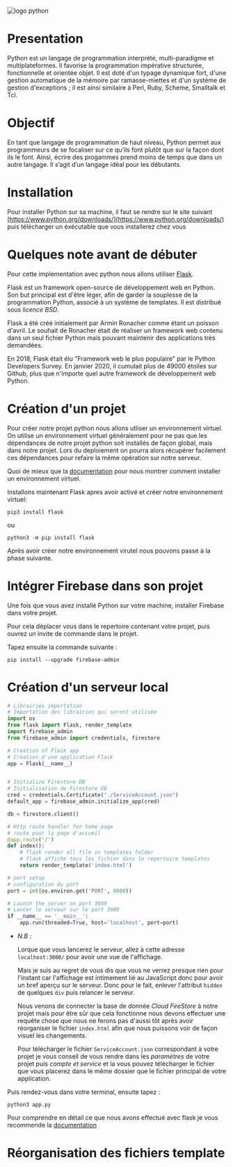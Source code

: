 ![logo python](https://miro.medium.com/max/1400/0*9qrxZ3xKv0dm814Q.png)

# Presentation

Python est un langage de programmation interprété, multi-paradigme et multiplateformes.
Il favorise la programmation impérative structurée, fonctionnelle et orientée objet.
Il est doté d'un typage dynamique fort, d'une gestion automatique de la mémoire par ramasse-miettes et d'un système de gestion d'exceptions ; il est ainsi similaire à Perl, Ruby, Scheme, Smalltalk et Tcl. 

# Objectif

En tant que langage de programmation de haut niveau, Python permet aux programmeurs de se focaliser sur ce qu’ils font plutôt que sur la façon dont ils le font. Ainsi, écrire des progammes prend moins de temps que dans un autre langage. Il s’agit d’un langage idéal pour les débutants.

# Installation

Pour installer Python sur sa machine, il faut se rendre sur le site suivant [https://www.python.org/downloads/](https://www.python.org/downloads/) puis télécharger un éxécutable que vous installerez chez vous

# Quelques note avant de débuter 

Pour cette implementation avec python nous allons utiliser [Flask](https://flask.palletsprojects.com/en/1.1.x/).

Flask est un framework open-source de développement web en Python. Son but principal est d'être léger, afin de garder la souplesse de la programmation Python, associé à un système de templates. Il est distribué sous *licence BSD*. 

Flask a été créé initialement par Armin Ronacher comme étant un poisson d'avril. Le souhait de Ronacher était de réaliser un framework web contenu dans un seul fichier Python mais pouvant maintenir des applications très demandées.

En 2018, Flask était élu "Framework web le plus populaire" par le Python Developers Survey. En janvier 2020, il cumulait plus de 49000 étoiles sur Github, plus que n'importe quel autre framework de développement web Python.

# Création d'un projet

Pour créer notre projet python nous allons utliser un environnement virtuel. On utilise un environnement virtuel généralement pour ne pas que les dépendances de notre projet python soit installés de façon global, mais dans notre projet. Lors du deploiement on pourra alors récupérer facilement ces dépendances pour refaire la même opération sur notre serveur.

Quoi de mieux que la [documentation](https://docs.python.org/fr/3/library/venv.html) pour nous montrer comment installer un environnement virtuel.

Installons maintenant Flask apres avoir activé et créer notre environnement virtuel:

```shell
pip3 install flask
```

ou 

```shell
python3 -m pip install flask
```

Après avoir créer notre environnement virutel nous pouvons passé à la phase suivante.

# Intégrer Firebase dans son projet

Une fois que vous avez installé Python sur votre machine, installer Firebase dans votre projet.

Pour cela déplacer vous dans le repertoire contenant votre projet, puis ouvrez un invite de commande dans le projet.

Tapez ensuite la commande suivante :

```shell
pip install --upgrade firebase-admin
```

# Création d'un serveur local

```python
# Librairies importation
# Importation des librairies qui seront utilisée
import os
from flask import Flask, render_template
import firebase_admin
from firebase_admin import credentials, firestore

# Creation of Flask app
# Creation d'une application Flask
app = Flask(__name__)


# Initialize Firestore DB
# Initialisation de Firestore DB
cred = credentials.Certificate("./ServiceAccount.json")
default_app = firebase_admin.initialize_app(cred)

db = firestore.client()

# Http route handler for home page
# route pour la page d'accueil
@app.route('/')
def index():
    # flask render all file in templates folder
    # flask affiche tous les fichier dans le repertoire templates
    return render_template('index.html')

# port setup
# configuration du port
port = int(os.environ.get('PORT', 8080))

# Launch the server on port 3000
# Lancer le serveur sur le port 3000
if __name__ == '__main__':
    app.run(threaded=True, host='localhost', port=port)
```

 
 - *N.B* :

	Lorque que vous lancerez le serveur, allez à cette adresse `localhost:3000/` pour avoir une vue de l'affichage.

	Mais je suis au regret de vous dis que vous ne verrez presque rien pour l'instant car l'affichage est intimement lié au JavaScript donc pour avoir un bref aperçu sur le serveur. Donc pour le fait, enlever l'attribut `hidden` de quelques `div` puis relancer le serveur.

	Nous venons de connecter la base de donnée *Cloud FireStore* à notre projet mais pour être sûr que cela fonctionne nous devons effectuer une requête chose que nous ne ferons pas d'aussi tôt après avoir réorganiser le fichier `index.html` afin que nous puissons voir de façon visuel les changements.

	Pour télécharger le fichier `ServiceAccount.json` correspondant à votre projet je vous conseil de vous rendre dans les *paramètres* de votre projet puis *compte et service* et la vous pouvez télécharger le fichier que vous placerez dans le même dossier que le fichier principal de votre application.

Puis rendez-vous dans votre terminal, ensuite tapez :

```
python3 app.py
```

Pour comprendre en détail ce que nous avons effectué avec flask je vous recommende la [documentation](https://flask.palletsprojects.com/en/1.1.x/)


# Réorganisation des fichiers template
